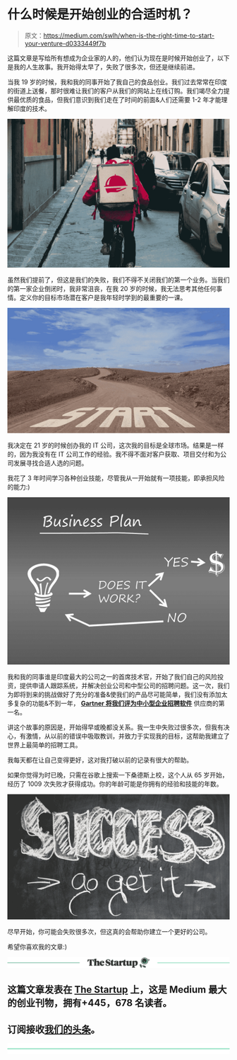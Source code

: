 # 什么时候是开始创业的合适时机？

> 原文：<https://medium.com/swlh/when-is-the-right-time-to-start-your-venture-d0333449f7b>

这篇文章是写给所有想成为企业家的人的，他们认为现在是时候开始创业了，以下是我的人生故事。我开始得太早了，失败了很多次，但还是继续前进。

当我 19 岁的时候，我和我的同事开始了我自己的食品创业。我们过去常常在印度的街道上送餐，那时很难让我们的客户从我们的网站上在线订购。我们竭尽全力提供最优质的食品，但我们意识到我们走在了时间的前面&人们还需要 1-2 年才能理解印度的技术。

![](img/19c9de0575a4b4f824a3a061b3e2c86e.png)

虽然我们提前了，但这是我们的失败，我们不得不关闭我们的第一个业务。当我们的第一家企业倒闭时，我非常沮丧，在我 20 岁的时候，我无法思考其他任何事情。定义你的目标市场潜在客户是我年轻时学到的最重要的一课。

![](img/542827684f53d039ce17a4b5025e1788.png)

我决定在 21 岁的时候创办我的 IT 公司，这次我的目标是全球市场。结果是一样的，因为我没有在 IT 公司工作的经验。我不得不面对客户获取、项目交付和为公司发展寻找合适人选的问题。

我花了 3 年时间学习各种创业技能，尽管我从一开始就有一项技能，即承担风险的能力:)

![](img/8556f19ecd213a96f6b6a2d70c8699c9.png)

我和我的同事谁是印度最大的公司之一的首席技术官，开始了我们自己的风险投资，提供申请人跟踪系统，并解决创业公司和中型公司的招聘问题。这一次，我们为即将到来的挑战做好了充分的准备&使我们的产品尽可能简单，我们没有添加太多复杂的功能&不到一年， [**Gartner 将我们评为中小型企业招聘软件**](https://www.softwareadvice.com/hr/applicant-tracking-software-comparison/#top-products) 供应商的第一名。

讲这个故事的原因是，开始得早或晚都没关系。我一生中失败过很多次，但我有决心，有激情，从以前的错误中吸取教训，并致力于实现我的目标，这帮助我建立了世界上最简单的招聘工具。

我每天都在让自己变得更好，这对我打破以前的记录有很大的帮助。

如果你觉得为时已晚，只需在谷歌上搜索一下桑德斯上校，这个人从 65 岁开始，经历了 1009 次失败才获得成功。你的年龄可能是你拥有的经验和技能的年数。

![](img/898d7f15171034f5f285496b46e477d7.png)

尽早开始，你可能会失败很多次，但这真的会帮助你建立一个更好的公司。

希望你喜欢我的文章:)

[![](img/308a8d84fb9b2fab43d66c117fcc4bb4.png)](https://medium.com/swlh)

## 这篇文章发表在 [The Startup](https://medium.com/swlh) 上，这是 Medium 最大的创业刊物，拥有+445，678 名读者。

## 订阅接收[我们的头条](https://growthsupply.com/the-startup-newsletter/)。

[![](img/b0164736ea17a63403e660de5dedf91a.png)](https://medium.com/swlh)